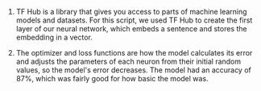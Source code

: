 1. TF Hub is a library that gives you access to parts of machine learning models and datasets. For this script, we used TF Hub to create the first layer of our neural network, which embeds a sentence and stores the embedding in a vector.

2. The optimizer and loss functions are how the model calculates its error and adjusts the parameters of each neuron from their initial random values, so the model's error decreases. The model had an accuracy of 87%, which was fairly good for how basic the model was.


